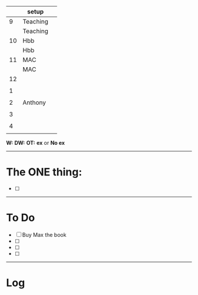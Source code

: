 
|     | setup    |     |
| --- | -------- | --- |
| 9   | Teaching |     |
|     | Teaching |     |
| 10  | Hbb      |     |
|     | Hbb      |     |
| 11  | MAC      |     |
|     | MAC      |     |
| 12  |          |     |
|     |          |     |
| 1   |          |     |
|     |          |     |
| 2   | Anthony  |     |
|     |          |     |
| 3   |          |     |
|     |          |     |
| 4   |          |     |
|     |          |     |

**W:**
**DW:**
**OT:**
**ex** or **No ex**

---
# The ONE thing: 
- [ ] 

---
# To Do

- [ ] Buy Max the book 
- [ ] 
- [ ] 
- [ ] 

---

# Log
